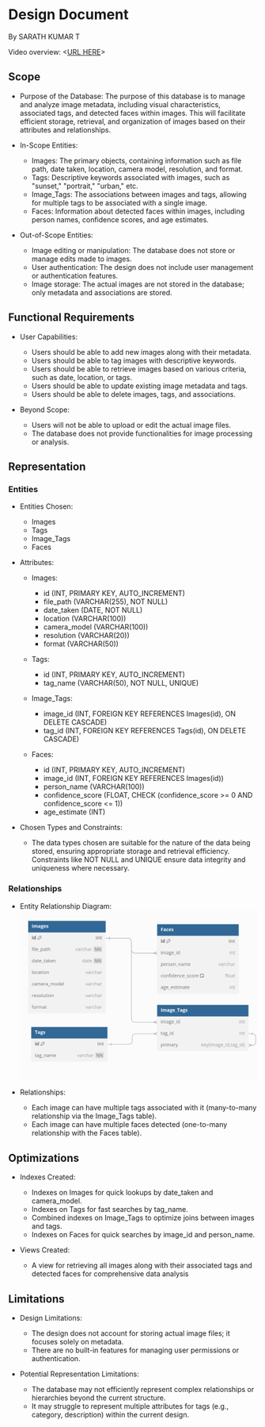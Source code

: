# Design Document

By SARATH KUMAR T

Video overview: <[URL HERE](https://youtu.be/eoeg2ex3fQo)>

## Scope

* Purpose of the Database: The purpose of this database is to manage and analyze image metadata, including visual characteristics, associated tags, and detected faces within images. This will facilitate efficient storage, retrieval, and organization of images based on their attributes and relationships.

* In-Scope Entities:

    * Images: The primary objects, containing information such as file path,    date taken, location, camera model, resolution, and format.
    * Tags: Descriptive keywords associated with images, such as "sunset," "portrait," "urban," etc.
    * Image_Tags: The associations between images and tags, allowing for multiple tags to be associated with a single image.
    * Faces: Information about detected faces within images, including person names, confidence scores, and age estimates.

* Out-of-Scope Entities:

    * Image editing or manipulation: The database does not store or manage edits made to images.
    * User authentication: The design does not include user management or authentication features.
    * Image storage: The actual images are not stored in the database; only metadata and associations are stored.

## Functional Requirements

* User Capabilities:

    * Users should be able to add new images along with their metadata.
    * Users should be able to tag images with descriptive keywords.
    * Users should be able to retrieve images based on various criteria, such as date, location, or tags.
    * Users should be able to update existing image metadata and tags.
    * Users should be able to delete images, tags, and associations.

* Beyond Scope:

    * Users will not be able to upload or edit the actual image files.
    * The database does not provide functionalities for image processing or analysis.

## Representation

### Entities

* Entities Chosen:

    * Images
    * Tags
    * Image_Tags
    * Faces

* Attributes:

    * Images:
        * id (INT, PRIMARY KEY, AUTO_INCREMENT)
        * file_path (VARCHAR(255), NOT NULL)
        * date_taken (DATE, NOT NULL)
        * location (VARCHAR(100))
        * camera_model (VARCHAR(100))
        * resolution (VARCHAR(20))
        * format (VARCHAR(50))

    * Tags:
        * id (INT, PRIMARY KEY, AUTO_INCREMENT)
        * tag_name (VARCHAR(50), NOT NULL, UNIQUE)

    * Image_Tags:
        * image_id (INT, FOREIGN KEY REFERENCES Images(id), ON DELETE CASCADE)
        * tag_id (INT, FOREIGN KEY REFERENCES Tags(id), ON DELETE CASCADE)

    * Faces:
        * id (INT, PRIMARY KEY, AUTO_INCREMENT)
        * image_id (INT, FOREIGN KEY REFERENCES Images(id))
        * person_name (VARCHAR(100))
        * confidence_score (FLOAT, CHECK (confidence_score >= 0 AND confidence_score <= 1))
        * age_estimate (INT)

* Chosen Types and Constraints:

    * The data types chosen are suitable for the nature of the data being stored, ensuring appropriate storage and retrieval efficiency. Constraints like NOT NULL and UNIQUE ensure data integrity and uniqueness where necessary.

### Relationships

* Entity Relationship Diagram:
![ER-Diagram](ERDiagram.png)

* Relationships:

    * Each image can have multiple tags associated with it (many-to-many relationship via the Image_Tags table).
    * Each image can have multiple faces detected (one-to-many relationship with the Faces table).

## Optimizations

* Indexes Created:

    * Indexes on Images for quick lookups by date_taken and camera_model.
    * Indexes on Tags for fast searches by tag_name.
    * Combined indexes on Image_Tags to optimize joins between images and tags.
    * Indexes on Faces for quick searches by image_id and person_name.

* Views Created:

    * A view for retrieving all images along with their associated tags and detected faces for comprehensive data analysis

## Limitations
* Design Limitations:

    * The design does not account for storing actual image files; it focuses solely on metadata.
    * There are no built-in features for managing user permissions or authentication.

* Potential Representation Limitations:

    * The database may not efficiently represent complex relationships or hierarchies beyond the current structure.
    * It may struggle to represent multiple attributes for tags (e.g., category, description) within the current design.
